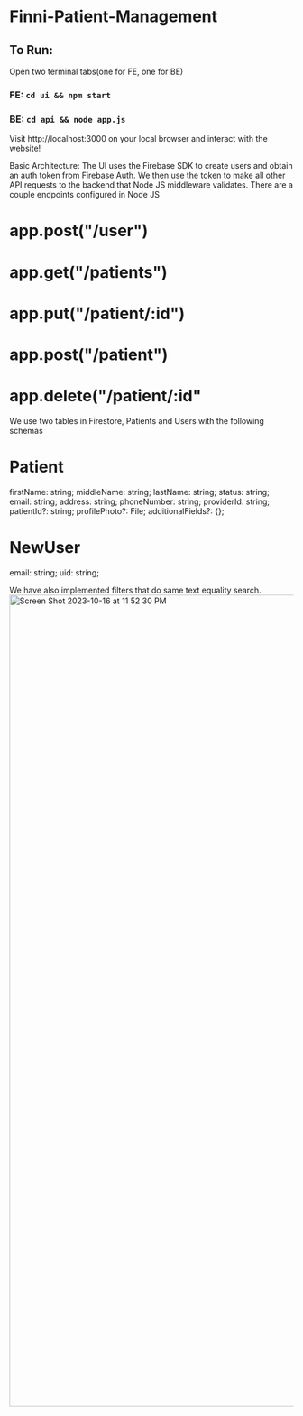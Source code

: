 # Finni-Patient-Management

## To Run:

Open two terminal tabs(one for FE, one for BE)


### FE: `` cd ui && npm start ``
### BE: ``` cd api && node app.js ```


Visit http://localhost:3000 on your local browser and interact with the website!

Basic Architecture:
The UI uses the Firebase SDK to create users and obtain an auth token from Firebase Auth. We then use the token to make all other API requests to the backend that Node JS middleware validates.
There are a couple endpoints configured in Node JS

# app.post("/user")
# app.get("/patients")
# app.put("/patient/:id")
# app.post("/patient")
# app.delete("/patient/:id"

We use two tables in Firestore, Patients and Users with the following schemas

# Patient
firstName: string;
middleName: string;
lastName: string;
status: string;
email: string;
address: string;
phoneNumber: string;
providerId: string;
patientId?: string;
profilePhoto?: File;
additionalFields?: {};

# NewUser
email: string;
uid: string;

We have also implemented filters that do same text equality search.
<img width="1440" alt="Screen Shot 2023-10-16 at 11 52 30 PM" src="https://github.com/neel1549/Finni-Patient-Management/assets/17261580/12e124eb-e1bf-4080-9f3e-4fd154248a4d">





